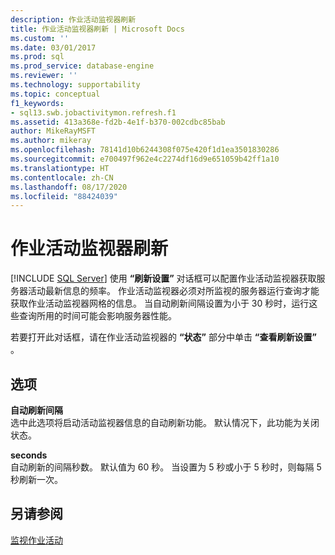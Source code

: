 ```yaml
---
description: 作业活动监视器刷新
title: 作业活动监视器刷新 | Microsoft Docs
ms.custom: ''
ms.date: 03/01/2017
ms.prod: sql
ms.prod_service: database-engine
ms.reviewer: ''
ms.technology: supportability
ms.topic: conceptual
f1_keywords:
- sql13.swb.jobactivitymon.refresh.f1
ms.assetid: 413a368e-fd2b-4e1f-b370-002cdbc85bab
author: MikeRayMSFT
ms.author: mikeray
ms.openlocfilehash: 78141d10b6244308f075e420f1d1ea3501830286
ms.sourcegitcommit: e700497f962e4c2274df16d9e651059b42ff1a10
ms.translationtype: HT
ms.contentlocale: zh-CN
ms.lasthandoff: 08/17/2020
ms.locfileid: "88424039"
---
```

# <a name="job-activity-monitor-refresh"></a>作业活动监视器刷新
 [!INCLUDE [SQL Server](../../includes/applies-to-version/sqlserver.md)]
  使用 **“刷新设置”** 对话框可以配置作业活动监视器获取服务器活动最新信息的频率。 作业活动监视器必须对所监视的服务器运行查询才能获取作业活动监视器网格的信息。 当自动刷新间隔设置为小于 30 秒时，运行这些查询所用的时间可能会影响服务器性能。  
  
 若要打开此对话框，请在作业活动监视器的 **“状态”** 部分中单击 **“查看刷新设置”** 。  
  
## <a name="options"></a>选项  
 **自动刷新间隔**  
 选中此选项将启动活动监视器信息的自动刷新功能。 默认情况下，此功能为关闭状态。  
  
 **seconds**  
 自动刷新的间隔秒数。 默认值为 60 秒。 当设置为 5 秒或小于 5 秒时，则每隔 5 秒刷新一次。  
  
## <a name="see-also"></a>另请参阅  
 [监视作业活动](../../ssms/agent/monitor-job-activity.md)  
  
  
